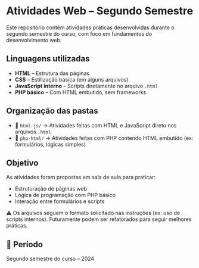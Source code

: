# Atividades Web – Segundo Semestre

Este repositório contém atividades práticas desenvolvidas durante o segundo semestre do curso, com foco em fundamentos do desenvolvimento web.

## Linguagens utilizadas

- **HTML** – Estrutura das páginas
- **CSS** – Estilização básica (em alguns arquivos)
- **JavaScript interno** – Scripts diretamente no arquivo `.html`
- **PHP básico** – Com HTML embutido, sem frameworks

## Organização das pastas

- 📁 `html-js/` → Atividades feitas com HTML e JavaScript direto nos arquivos `.html`
- 📁 `php-html/` → Atividades feitas com PHP contendo HTML embutido (ex: formulários, lógicas simples)

## Objetivo

As atividades foram propostas em sala de aula para praticar:

- Estruturação de páginas web
- Lógica de programação com PHP básico
- Interação entre formulários e scripts

⚠️ Os arquivos seguem o formato solicitado nas instruções (ex: uso de scripts internos). Futuramente podem ser refatorados para seguir melhores práticas.

## 📅 Período

Segundo semestre do curso – 2024
